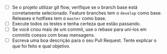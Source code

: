 - [ ] Se o projeto utilizar git flow, verifique se o branch base está corretamente
selecionado. Feature branches tem o `develop` como base. Releases e hotfixes tem o
`master` como base.
- [ ] Execute todos os testes e tenha certeza que estão passando.  
- [ ] Se você criou mais de um commit, use o rebase para uní-los em
commits coesos com boas mensagens.
- [ ] Escreva uma boa descrição para o seu Pull Request. Tente explicar
o que foi feito e qual objetivo.
